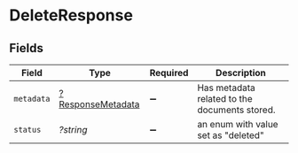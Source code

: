 # DeleteResponse


## Fields

| Field                                                        | Type                                                         | Required                                                     | Description                                                  |
| ------------------------------------------------------------ | ------------------------------------------------------------ | ------------------------------------------------------------ | ------------------------------------------------------------ |
| `metadata`                                                   | [?ResponseMetadata](../../models/shared/ResponseMetadata.md) | :heavy_minus_sign:                                           | Has metadata related to the documents stored.                |
| `status`                                                     | *?string*                                                    | :heavy_minus_sign:                                           | an enum with value set as "deleted"                          |